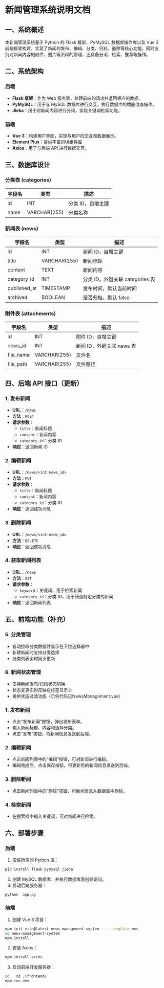 # 



# 新闻管理系统说明文档

## 一、系统概述

本新闻管理系统基于 Python 的 Flask 框架、PyMySQL 数据库操作库以及 Vue 3 前端框架构建，实现了新闻的发布、编辑、分类、归档、删除等核心功能，同时支持对新闻内容的附件、图片等资料的管理，还具备分词、检索、推荐等操作。

## 二、系统架构

### 后端

- **Flask 框架**：作为 Web 服务器，处理前端的请求并返回相应的数据。
- **PyMySQL**：用于与 MySQL 数据库进行交互，执行数据库的增删改查操作。
- **Jieba**：用于对新闻内容进行分词，实现关键词检索功能。

### 前端

- **Vue 3**：构建用户界面，实现与用户的交互和数据展示。
- **Element Plus**：提供丰富的UI组件库
- **Axios**：用于与后端 API 进行数据交互。

## 三、数据库设计

### 分类表 (categories)

| 字段名 | 类型         | 描述              |
| ------ | ------------ | ----------------- |
| id     | INT          | 分类 ID，自增主键 |
| name   | VARCHAR(255) | 分类名称          |

### 新闻表 (news)

| 字段名       | 类型         | 描述                            |
| ------------ | ------------ | ------------------------------- |
| id           | INT          | 新闻 ID，自增主键               |
| title        | VARCHAR(255) | 新闻标题                        |
| content      | TEXT         | 新闻内容                        |
| category_id  | INT          | 分类 ID，外键关联 categories 表 |
| published_at | TIMESTAMP    | 发布时间，默认当前时间          |
| archived     | BOOLEAN      | 是否归档，默认 false            |

### 附件表 (attachments)

| 字段名    | 类型         | 描述                      |
| --------- | ------------ | ------------------------- |
| id        | INT          | 附件 ID，自增主键         |
| news_id   | INT          | 新闻 ID，外键关联 news 表 |
| file_name | VARCHAR(255) | 文件名                    |
| file_path | VARCHAR(255) | 文件路径                  |

## 四、后端 API 接口（更新）

### 1. 发布新闻

- **URL**：`/news`
- **方法**：`POST`
- **请求参数**：
  - `title`：新闻标题
  - `content`：新闻内容
  - `category_id`：分类 ID
- **响应**：返回新闻 ID

### 2. 编辑新闻

- **URL**：`/news/<int:news_id>`
- **方法**：`PUT`
- **请求参数**：
  - `title`：新闻标题
  - `content`：新闻内容
  - `category_id`：分类 ID
- **响应**：返回成功消息

### 3. 删除新闻

- **URL**：`/news/<int:news_id>`
- **方法**：`DELETE`
- **响应**：返回成功消息

### 4. 获取新闻列表

- **URL**：`/news`
- **方法**：`GET`
- **请求参数**：
  - `keyword`：关键词，用于检索新闻
  - `category_id`：分类 ID，用于筛选特定分类的新闻
- **响应**：返回新闻列表

## 五、前端功能（补充）

### 5. 分类管理

- 自动拉取分类数据并显示在下拉选择器中
- 新建新闻时支持分类选择
- 分类列表实时同步更新

### 6. 新闻状态管理

- 支持新闻发布/归档状态切换
- 状态变更实时反映在标签显示上
- 提供状态过滤功能（示例代码见NewsManagement.vue）

### 1. 发布新闻

- 点击“发布新闻”按钮，弹出发布表单。
- 输入新闻标题、内容和选择分类。
- 点击“发布”按钮，将新闻信息发送到后端。

### 2. 编辑新闻

- 点击新闻列表中的“编辑”按钮，可对新闻进行编辑。
- 编辑完成后，点击保存按钮，将更新后的新闻信息发送到后端。

### 3. 删除新闻

- 点击新闻列表中的“删除”按钮，将新闻信息从数据库中删除。

### 4. 检索新闻

- 在搜索框中输入关键词，可对新闻进行检索。

## 六、部署步骤

### 后端

1. 安装所需的 Python 库：

```bash
pip install flask pymysql jieba
```

2. 创建 MySQL 数据库，并执行数据库表创建语句。
3. 启动后端服务器：

```bash
python  app.py
```

### 前端

1. 创建 Vue 3 项目：

```bash
npm init vite@latest news-management-system -- --template vue
cd news-management-system
npm install
```

2. 安装 Axios：

```bash
npm install axios
```

3. 启动前端开发服务器：

```bash
cd   cd .\frontend\
npm run dev
```

